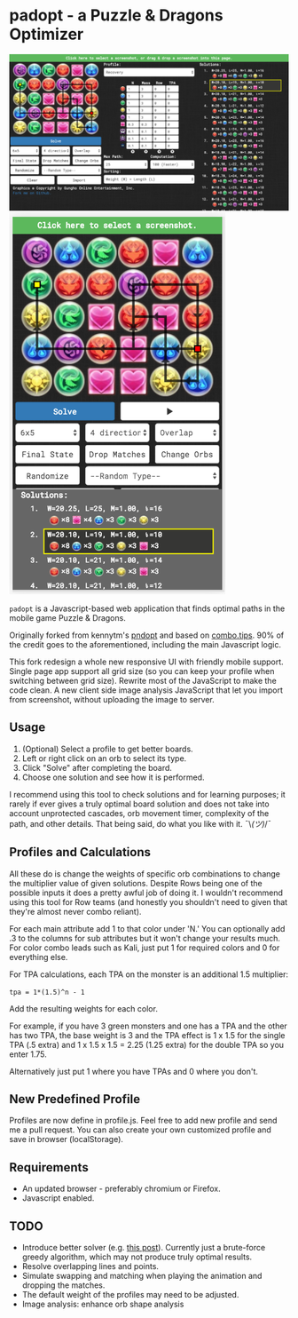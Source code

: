 padopt - a Puzzle & Dragons Optimizer
=====================================

![Screenshot](screenshot1.png)
![Screenshot](screenshot2.png)

`padopt` is a Javascript-based web application that finds optimal paths in the mobile game Puzzle & Dragons.

Originally forked from kennytm's [pndopt](https://github.com/kennytm/pndopt) and based on [combo.tips](http://combo.tips). 90% of the credit goes to the aforementioned, including the main Javascript logic.

This fork redesign a whole new responsive UI with friendly mobile support. Single page app support all grid size (so you can keep your profile when switching between grid size). Rewrite most of the JavaScript to make the code clean. A new client side image analysis JavaScript that let you import from screenshot, without uploading the image to server.

Usage
-----

1. (Optional) Select a profile to get better boards.
2. Left or right click on an orb to select its type.
3. Click "Solve" after completing the board.
4. Choose one solution and see how it is performed.

I recommend using this tool to check solutions and for learning purposes; it rarely if ever gives a truly optimal board solution and does not take into account unprotected cascades, orb movement timer, complexity of the path, and other details. That being said, do what you like with it.  ¯\\_(ツ)_/¯

Profiles and Calculations
-------------------------

All these do is change the weights of specific orb combinations to change the multiplier value of given solutions. Despite Rows being one of the possible inputs it does a pretty awful job of doing it. I wouldn't recommend using this tool for Row teams (and honestly you shouldn't need to given that they're almost never combo reliant).

For each main attribute add 1 to that color under 'N.' You can optionally add .3 to the columns for sub attributes but it won't change your results much. For color combo leads such as Kali, just put 1 for required colors and 0 for everything else.

For TPA calculations, each TPA on the monster is an additional 1.5 multiplier:

`tpa = 1*(1.5)^n - 1`

Add the resulting weights for each color.

For example, if you have 3 green monsters and one has a TPA and the other has two TPA, the base weight is 3 and the TPA effect is 1 x 1.5 for the single TPA (.5 extra) and 1 x 1.5 x 1.5 = 2.25 (1.25 extra) for the double TPA so you enter 1.75.

Alternatively just put 1 where you have TPAs and 0 where you don't.

New Predefined Profile
------------

Profiles are now define in profile.js. Feel free to add new profile and send me a pull request.
You can also create your own customized profile and save in browser (localStorage).

Requirements
------------

* An updated browser - preferably chromium or Firefox.
* Javascript enabled.

TODO
----

* Introduce better solver (e.g. [this post](http://puzzleanddragonsforum.com/showthread.php?tid=1603&pid=6263#pid6263)). Currently just a brute-force greedy algorithm, which may not produce truly optimal results.
* Resolve overlapping lines and points.
* Simulate swapping and matching when playing the animation and dropping the matches.
* The default weight of the profiles may need to be adjusted.
* Image analysis: enhance orb shape analysis
